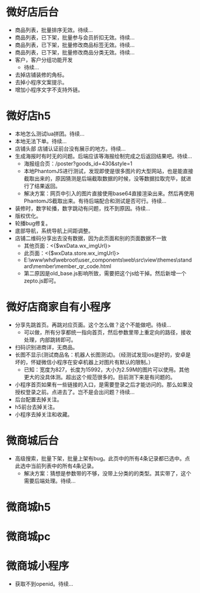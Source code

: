 # 微好店后台
* 商品列表，批量排序无效。待续...
* 商品列表，已下架，批量参与会员折扣无效。待续...
* 商品列表，已下架，批量修改商品标签无效。待续...
* 商品列表，已下架，批量修改商品分类无效。待续...
* 客户，客户分组功能开发
    - 待续...
* 去掉店铺装修的角标。
* 去掉小程序文案提示。
* 增加小程序文字不支持外链。

# 微好店h5
* 本地怎么测试lua拼团。待续...
* 本地无法下单。待续...
* 店铺头部 店铺认证前台没有展示的地方。待续...
* 生成海报时有时无的问题。后端应该等海报绘制完成之后返回结果吧。待续...
    - 海报组合页：/poster?goods_id=430&style=1
    - 本地PhantomJS进行测试，发现即使是很多图片的大型网站，也是能直接截取出来的，原因猜测是后端截取数据的时候，没等数据拉取完毕，就进行了结果返回。
    - 解决方案：网页中引入的图片直接使用base64直接渲染出来。然后再使用PhantomJS截取出来。有待后端配合和测试是否可行。待续...
* 装修时，数字轮播，数字跳动有问题，找不到原因。待续...
* 版权优化。
* 轮播bug修复。
* 底部导航，系统导航上间距调整。
* 店铺二维码分享出去没有数据，因为此页面和别的页面数据不一致
    - 其他页面：<{$wxData.wx_imgUrl}>
    - 此页面：<{$wxData.store.wx_imgUrl}>
    - E:\www\whd\webroot\user_components\web\src\view\themes\standard\member\member_qr_code.html
    - 第二原因是old_base.js影响所致，需要把这个js给干掉。然后新增一个zepto.js即可。

# 微好店商家自有小程序
* 分享先跳首页。再跳对应页面。这个怎么做？这个不能做吧。待续...
    - 可以做，所有分享都统一指向首页，然后参数里带上重定向的路径，接收处理，内部跳转即可。
* 扫码识别进商详，无商品。
* 长图不显示(测试商品名：机器人长图测试)。（经测试发现ios是好的，安卓是坏的，怀疑微信小程序在安卓机器上对图片有默认的限制。）
    - 已知：宽度为827，长度为15992，大小为2.59M的图片可以使用。其他更大的没具体测。超出这个规范很多的。目前测下来是有问题的。
* 小程序首页如果有一些链接的入口，是需要登录之后才能访问的。那么如果没授权登录之前。点进去了。岂不是会出问题？待续...
* 后台配置去掉关注。
* h5前台去掉关注。
* 小程序去掉关注和收藏。

# 微商城后台
* 高级搜索，批量下架，批量上架有bug。此页中的所有4条记录都已选中。点此选中当前列表中的所有4条记录。
    - 解决方案：猜想是参数带的不够，没带上分类的的类型。其实带了，这个需要后端处理。待续...

# 微商城h5

# 微商城pc

# 微商城小程序
* 获取不到openid。待续...
